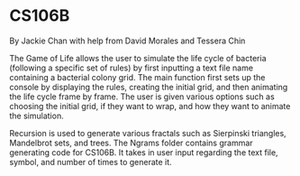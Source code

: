 # CS106B

By Jackie Chan with help from David Morales and Tessera Chin

The Game of Life allows the user to simulate the life cycle of bacteria (following a specific set of rules) by first inputting a text file name containing a bacterial colony grid. The main function first sets up the console by displaying the rules, creating the initial grid, and then animating the life cycle frame by frame. The user is given various options such as choosing the initial grid, if they want to wrap, and how they want to animate the simulation.

Recursion is used to generate various fractals such as Sierpinski triangles, Mandelbrot sets, and trees. The Ngrams folder contains grammar generating code for CS106B. It takes in user input regarding the text file, symbol, and number of times
to generate it.
